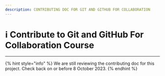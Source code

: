 ```yaml
---
description: CONTRIBUTING DOC FOR GIT AND GITHUB FOR COLLABORATION
---
```


# ℹ Contribute to Git and GitHub For Collaboration Course

***

{% hint style="info" %}
We are still reviewing the contributing doc for this project. Check back on or before 8 October 2023.
{% endhint %}
